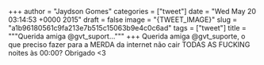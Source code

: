 
+++
author = "Jaydson Gomes"
categories = ["tweet"]
date = "Wed May 20 03:14:53 +0000 2015"
draft = false
image = "{TWEET_IMAGE}"
slug = "a1b96180561c9fa213e7b515c15063b9e4c0c6ad"
tags = ["tweet"]
title = """Querida amiga @gvt_suport..."""
+++
Querida amiga @gvt_suporte, o que preciso fazer para a MERDA da internet não cair TODAS AS FUCKING noites às 00:00? Obrigado &lt;3
